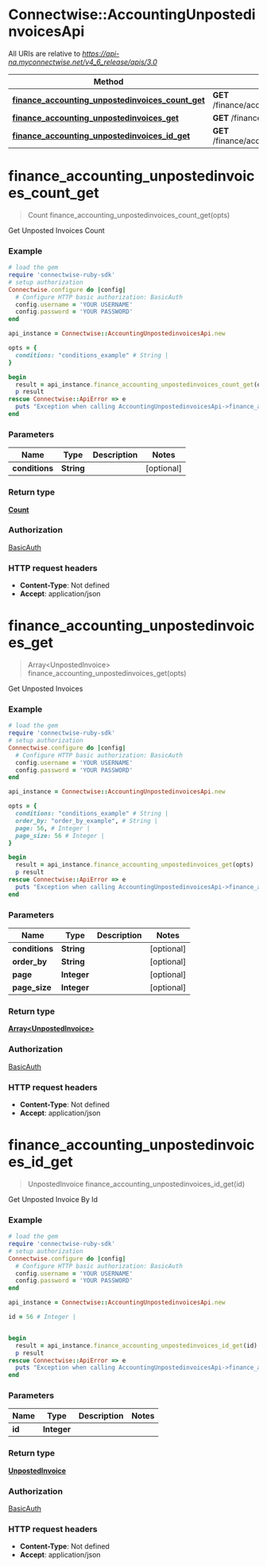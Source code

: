 # Connectwise::AccountingUnpostedinvoicesApi

All URIs are relative to *https://api-na.myconnectwise.net/v4_6_release/apis/3.0*

Method | HTTP request | Description
------------- | ------------- | -------------
[**finance_accounting_unpostedinvoices_count_get**](AccountingUnpostedinvoicesApi.md#finance_accounting_unpostedinvoices_count_get) | **GET** /finance/accounting/unpostedinvoices/count | 
[**finance_accounting_unpostedinvoices_get**](AccountingUnpostedinvoicesApi.md#finance_accounting_unpostedinvoices_get) | **GET** /finance/accounting/unpostedinvoices | 
[**finance_accounting_unpostedinvoices_id_get**](AccountingUnpostedinvoicesApi.md#finance_accounting_unpostedinvoices_id_get) | **GET** /finance/accounting/unpostedinvoices/{id} | 


# **finance_accounting_unpostedinvoices_count_get**
> Count finance_accounting_unpostedinvoices_count_get(opts)



Get Unposted Invoices Count

### Example
```ruby
# load the gem
require 'connectwise-ruby-sdk'
# setup authorization
Connectwise.configure do |config|
  # Configure HTTP basic authorization: BasicAuth
  config.username = 'YOUR USERNAME'
  config.password = 'YOUR PASSWORD'
end

api_instance = Connectwise::AccountingUnpostedinvoicesApi.new

opts = { 
  conditions: "conditions_example" # String | 
}

begin
  result = api_instance.finance_accounting_unpostedinvoices_count_get(opts)
  p result
rescue Connectwise::ApiError => e
  puts "Exception when calling AccountingUnpostedinvoicesApi->finance_accounting_unpostedinvoices_count_get: #{e}"
end
```

### Parameters

Name | Type | Description  | Notes
------------- | ------------- | ------------- | -------------
 **conditions** | **String**|  | [optional] 

### Return type

[**Count**](Count.md)

### Authorization

[BasicAuth](../README.md#BasicAuth)

### HTTP request headers

 - **Content-Type**: Not defined
 - **Accept**: application/json



# **finance_accounting_unpostedinvoices_get**
> Array&lt;UnpostedInvoice&gt; finance_accounting_unpostedinvoices_get(opts)



Get Unposted Invoices

### Example
```ruby
# load the gem
require 'connectwise-ruby-sdk'
# setup authorization
Connectwise.configure do |config|
  # Configure HTTP basic authorization: BasicAuth
  config.username = 'YOUR USERNAME'
  config.password = 'YOUR PASSWORD'
end

api_instance = Connectwise::AccountingUnpostedinvoicesApi.new

opts = { 
  conditions: "conditions_example" # String | 
  order_by: "order_by_example", # String | 
  page: 56, # Integer | 
  page_size: 56 # Integer | 
}

begin
  result = api_instance.finance_accounting_unpostedinvoices_get(opts)
  p result
rescue Connectwise::ApiError => e
  puts "Exception when calling AccountingUnpostedinvoicesApi->finance_accounting_unpostedinvoices_get: #{e}"
end
```

### Parameters

Name | Type | Description  | Notes
------------- | ------------- | ------------- | -------------
 **conditions** | **String**|  | [optional] 
 **order_by** | **String**|  | [optional] 
 **page** | **Integer**|  | [optional] 
 **page_size** | **Integer**|  | [optional] 

### Return type

[**Array&lt;UnpostedInvoice&gt;**](UnpostedInvoice.md)

### Authorization

[BasicAuth](../README.md#BasicAuth)

### HTTP request headers

 - **Content-Type**: Not defined
 - **Accept**: application/json



# **finance_accounting_unpostedinvoices_id_get**
> UnpostedInvoice finance_accounting_unpostedinvoices_id_get(id)



Get Unposted Invoice By Id

### Example
```ruby
# load the gem
require 'connectwise-ruby-sdk'
# setup authorization
Connectwise.configure do |config|
  # Configure HTTP basic authorization: BasicAuth
  config.username = 'YOUR USERNAME'
  config.password = 'YOUR PASSWORD'
end

api_instance = Connectwise::AccountingUnpostedinvoicesApi.new

id = 56 # Integer | 


begin
  result = api_instance.finance_accounting_unpostedinvoices_id_get(id)
  p result
rescue Connectwise::ApiError => e
  puts "Exception when calling AccountingUnpostedinvoicesApi->finance_accounting_unpostedinvoices_id_get: #{e}"
end
```

### Parameters

Name | Type | Description  | Notes
------------- | ------------- | ------------- | -------------
 **id** | **Integer**|  | 

### Return type

[**UnpostedInvoice**](UnpostedInvoice.md)

### Authorization

[BasicAuth](../README.md#BasicAuth)

### HTTP request headers

 - **Content-Type**: Not defined
 - **Accept**: application/json



